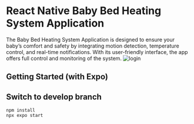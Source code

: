 # React Native Baby Bed Heating System Application

The Baby Bed Heating System Application is designed to ensure 
your baby’s comfort and safety by integrating motion detection, 
temperature control, and real-time notifications. With its 
user-friendly interface, the app offers full control and monitoring 
of the system. 
![login](https://github.com/user-attachments/assets/743f2e56-70ed-498c-b7a7-63da98cfdc6c)





## Getting Started (with Expo)

## Switch to develop branch
```
npm install
npx expo start
```


